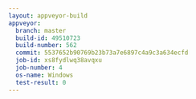 ```yaml
---
layout: appveyor-build
appveyor:
  branch: master
  build-id: 49510723
  build-number: 562
  commit: 5537652b90769b23b73a7e6897c4a9c3a634ecfd
  job-id: xs8fydlwq38avqxu
  job-number: 4
  os-name: Windows
  test-result: 0
---
```

